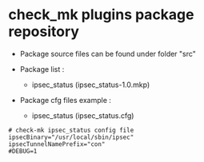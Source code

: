 # check_mk plugins package repository

 * Package source files can be found under folder "src"
 
 * Package list :
   * ipsec_status (ipsec_status-1.0.mkp)


 * Package cfg files example :
   * ipsec_status (ipsec_status.cfg)
```
# check-mk ipsec_status config file
ipsecBinary="/usr/local/sbin/ipsec"
ipsecTunnelNamePrefix="con"
#DEBUG=1
```
